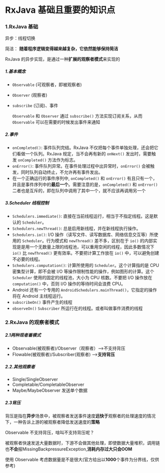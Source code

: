 # RxJava 基础且重要的知识点

### 1.RxJava 基础

异步：线程切换

简洁： **随着程序逻辑变得越来越复杂，它依然能够保持简洁**

RxJava 的异步实现，是通过一种**扩展的观察者模式**来实现的

##### 1.基本概念

- `Observable` (可观察者，即被观察者)

- `Observer` (观察者)

- `subscribe` (订阅)、事件

  `Observable` 和 `Observer` 通过 `subscribe()` 方法实现订阅关系，从而 `Observable` 可以在需要的时候发出事件来通知

##### 2.事件

- `onCompleted()`: 事件队列完结。RxJava 不仅把每个事件单独处理，还会把它们看做一个队列。RxJava 规定，当不会再有新的 `onNext()` 发出时，需要触发 `onCompleted()` 方法作为标志。
- `onError()`: 事件队列异常。在事件处理过程中出异常时，`onError()` 会被触发，同时队列自动终止，不允许再有事件发出。
- 在一个正确运行的事件序列中, `onCompleted()` 和 `onError()` 有且只有一个，并且是事件序列中的**最后一个**。需要注意的是，`onCompleted()` 和 `onError()` 二者也是互斥的，即在队列中调用了其中一个，就不应该再调用另一个

##### 3.Scheduler 线程控制

- `Schedulers.immediate()`: 直接在当前线程运行，相当于不指定线程。这是默认的 `Scheduler`。
- `Schedulers.newThread()`: 总是启用新线程，并在新线程执行操作。
- `Schedulers.io()`: I/O 操作（读写文件、读写数据库、网络信息交互等）所使用的 `Scheduler`。行为模式和 `newThread()` 差不多，区别在于 `io()` 的内部实现是是用一个无数量上限的线程池，可以重用空闲的线程，因此多数情况下 `io()` 比 `newThread()` 更有效率。不要把计算工作放在 `io()` 中，可以避免创建不必要的线程。
- `Schedulers.computation()`: 计算所使用的 `Scheduler`。这个计算指的是 CPU 密集型计算，即不会被 I/O 等操作限制性能的操作，例如图形的计算。这个 `Scheduler` 使用的固定的线程池，大小为 CPU 核数。不要把 I/O 操作放在 `computation()` 中，否则 I/O 操作的等待时间会浪费 CPU。
- Android 还有一个专用的 `AndroidSchedulers.mainThread()`，它指定的操作将在 Android 主线程运行。
- `subscribeOn()`  事件产生的线程
- `observeOn()`  `Subscriber` 所运行在的线程。或者叫做事件消费的线程

### 2.RxJava 的观察者模式

##### 2.1两种观者着模式

- Observable(被观察者)/Observer（观察者）—>不支持背压
- Flowable(被观察者)/Subscriber(观察者)   —>**支持背压**

##### 2.2.其他观察者

- Single/SingleObserver
- Completable/CompletableObserver
- Maybe/MaybeObserver 发送单个数据



##### 2.3背压

背压是指在**异步**场景中，被观察者发送事件速度**远快于**观察者的处理速度的情况下，一种告诉上游的被观察者降低发送速度的**策略**

Observable 不支持背压，啥叫不支持背压呢？

被观察者快速发送大量数据时，下游不会做其他处理，即使数据大量堆积，调用链也**不会**报MissingBackpressureException,**消耗内存过大只会OOM**

使用 Observable 考虑数据量是不是很大(官方给出以**1000**个事件为分界线，仅供参考)




